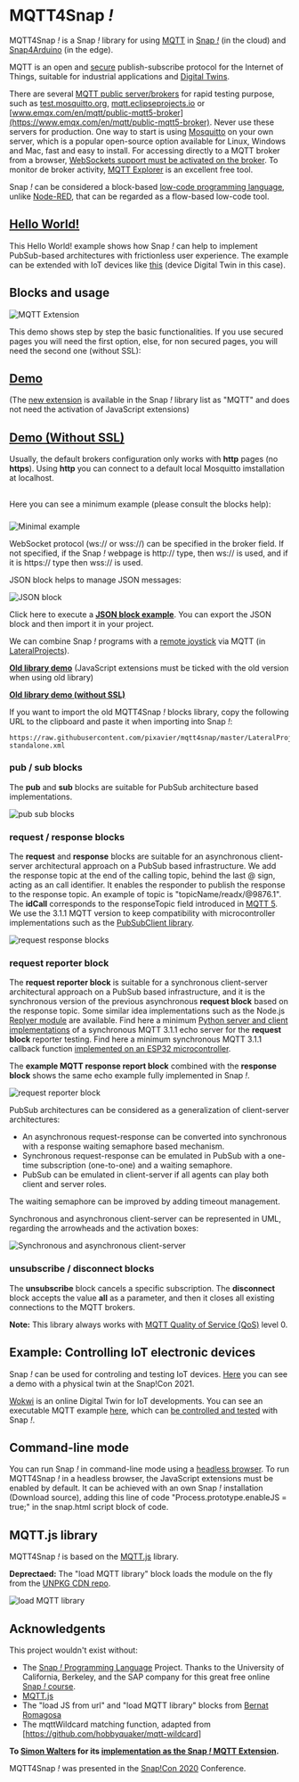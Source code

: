 # MQTT4Snap *!*

MQTT4Snap *!*  is a Snap *!*  library for using [MQTT](https://mqtt.org) in [Snap *!*](http://snap.berkeley.edu) (in the cloud) and [Snap4Arduino](http://snap4arduino.rocks) (in the edge).

MQTT is an open and [secure](
https://github.com/pixavier/mqtt4snap/raw/master/doc/ASecurePublish_SubscribeProtocolForInternetOfThings.pdf) publish-subscribe protocol for the Internet of Things, suitable for industrial applications and [Digital Twins](https://www.digitaltwinconsortium.org/initiatives/the-definition-of-a-digital-twin.htm).

There are several [MQTT public server/brokers](https://iotbyhvm.ooo/mqtt-public-brokers) for rapid testing purpose, such as [test.mosquitto.org](https://test.mosquitto.org), [mqtt.eclipseprojects.io](https://mqtt.eclipseprojects.io/) or [www.emqx.com/en/mqtt/public-mqtt5-broker](https://www.emqx.com/en/mqtt/public-mqtt5-broker). Never use these servers for production. One way to start is using [Mosquitto](https://mosquitto.org) on your own server, which is a popular open-source option available for Linux, Windows and Mac, fast and easy to install. For accessing directly to a MQTT broker from a browser, [WebSockets support must be activated on the broker](http://www.steves-internet-guide.com/mqtt-websockets).
To monitor de broker activity, [MQTT Explorer](http://mqtt-explorer.com) is an excellent free tool.

Snap *!* can be considered a block-based [low-code programming language](https://upcommons.upc.edu/handle/2117/363087?locale-attribute=en), unlike [Node-RED](https://cookbook.nodered.org/mqtt/connect-to-broker), that can be regarded as a flow-based low-code tool.

## [Hello World!](http://extensions.snap.berkeley.edu/snap/snap.html#run:http://raw.githubusercontent.com/pixavier/mqtt4snap/master/examples/HelloWorld.xml)
This Hello World! example shows how Snap *!* can help to implement PubSub-based architectures with frictionless user experience. The example can be extended with IoT devices like [this](https://wokwi.com/projects/344419550728553044) (device Digital Twin in this case).

## Blocks and usage

![MQTT Extension](img/mqtt4snap.png)

This demo shows step by step the basic functionalities. If you use secured pages you will need the first option, else, for non secured pages, you will need the second one (without SSL):

## [Demo](https://snap.berkeley.edu/snap/snap.html#open:https://raw.githubusercontent.com/pixavier/mqtt4snap/master/examples/Demo.xml)
(The [new extension](https://snap.berkeley.edu/versions/dev/libraries/mqttExtension.js) is available in the Snap *!* library list as "MQTT" and does not need the activation of JavaScript extensions)

## [Demo (Without SSL)](http://extensions.snap.berkeley.edu/snap/snap.html#open:http://raw.githubusercontent.com/pixavier/mqtt4snap/master/examples/Demo.xml)


Usually, the default brokers configuration only works with **http** pages (no **https**). Using **http** you can connect to a default local Mosquitto imstallation at localhost.

##

Here you can see a minimum example (please consult the blocks help):

###
![Minimal example](img/minimum_example.png)

WebSocket protocol (ws:// or wss://) can be specified in the broker field. If not specified, if the Snap *!* webpage is http:// type, then ws:// is used, and if it is https:// type then wss:// is used.

JSON block helps to manage JSON messages:

![JSON block](img/JSON_block.png)

Click here to execute a **[JSON block example](https://snap.berkeley.edu/snap/snap.html#open:https://raw.githubusercontent.com/pixavier/mqtt4snap/master/examples/DemoMQTT_JSON.xml)**. You can export the JSON block and then import it in your project.

We can combine Snap *!* programs with a [remote joystick](https://pixavier.github.io/mqtt4snap/LateralProjects/joystick/index.html) via MQTT (in [LateralProjects](https://github.com/pixavier/mqtt4snap/tree/master/LateralProjects/joystick)).


**[Old library demo](https://snap.berkeley.edu/snap/snap.html#open:https://raw.githubusercontent.com/pixavier/mqtt4snap/master/examples/DemoOld.xml)**
(JavaScript extensions must be ticked with the old version when using old library)

**[Old library demo (without SSL)](http://extensions.snap.berkeley.edu/snap/snap.html#open:http://raw.githubusercontent.com/pixavier/mqtt4snap/master/examples/DemoOldNoSSL.xml)**

If you want to import the old MQTT4Snap *!* blocks library, copy the following URL to the clipboard and paste it when importing into Snap *!*:

    https://raw.githubusercontent.com/pixavier/mqtt4snap/master/LateralProjects/old_dist/mqtt-standalone.xml


### pub / sub blocks

The **pub** and **sub** blocks are suitable for PubSub architecture based implementations.

![pub sub blocks](img/PubSub.png)

### request / response blocks

The **request** and **response** blocks are suitable for an asynchronous client-server architectural approach on a PubSub based infrastructure.  We add the response topic at the end of the calling topic, behind the last @ sign, acting as an call identifier. It enables the responder to publish the response to the response topic. An example of topic is "topicName/readx/@9876.1". The **idCall** corresponds to the responseTopic field introduced in [MQTT 5](https://www.emqx.com/en/blog/mqtt5-request-response). We use the 3.1.1 MQTT version to keep compatibility with microcontroller implementations such as the [PubSubClient library](https://www.arduino.cc/reference/en/libraries/pubsubclient).

![request response blocks](img/PubSub_client-server_async.png)


### request reporter block

The **request reporter block** is suitable for a synchronous client-server architectural approach on a PubSub based infrastructure, and it is the synchronous version of the previous asynchronous **request block** based on the response topic. Some similar idea implementations such as the Node.js [Replyer module](https://github.com/jsdario/replyer) are available. Find here a minimum [Python server and client implementations](https://github.com/pixavier/mqtt4snap/tree/master/python) of a synchronous MQTT 3.1.1 echo server for the **request block** reporter testing. Find here a minimum synchronous MQTT 3.1.1 callback function [implemented on an ESP32 microcontroller](https://wokwi.com/projects/328227183923298899).

The **example MQTT response report block** combined with the **response block** shows the same echo example fully implemented in Snap *!*.

![request reporter block](img/PubSub_client-server_sync.png)

PubSub architectures can be considered as a generalization of client-server architectures:

- An asynchronous request-response can be converted into synchronous with a response waiting semaphore based mechanism.
- Synchronous request-response can be emulated in PubSub with a one-time subscription (one-to-one) and a waiting semaphore. 
- PubSub can be emulated in client-server if all agents can play both client and server roles.

The waiting semaphore can be improved by adding timeout management.

Synchronous and asynchronous client-server can be represented in UML, regarding the arrowheads and the activation boxes:

![Synchronous and asynchronous client-server](img/Client-server.png)


### unsubscribe / disconnect blocks

The **unsubscribe** block cancels a specific subscription.
The **disconnect** block accepts the value **all** as a parameter, and then it closes all existing connections to the MQTT brokers.


**Note:** This library always works with [MQTT Quality of Service (QoS)](http://www.steves-internet-guide.com/understanding-mqtt-qos-levels-part-1) level 0.

## Example: Controlling IoT electronic devices

Snap *!* can be used for controling and testing IoT devices. [Here](https://www.youtube.com/watch?v=L1kAdtWJoAE&t=15m41s) you can see a demo with a physical twin at the Snap!Con 2021.

[Wokwi](https://wokwi.com) is an online Digital Twin for IoT developments. You can see an executable MQTT example [here](https://wokwi.com/projects/341895401936257620), which can [be controlled and tested](https://snap.berkeley.edu/snap/snap.html#open:https://raw.githubusercontent.com/pixavier/mqtt4snap/master/LateralProjects/iot_devices/iot_device_test.xml) with Snap *!*.

## Command-line mode

You can run Snap *!* in command-line mode using a [headless browser](https://en.wikipedia.org/wiki/Headless_browser). To run MQTT4Snap *!* in a headless browser, the JavaScript extensions must be enabled by default. It can be achieved with an own Snap *!* installation (Download source), adding this line of code "Process.prototype.enableJS = true;" in the snap.html script block of code.


## MQTT.js library

MQTT4Snap *!* is based on the [MQTT.js](https://github.com/mqttjs/MQTT.js) library.

**Deprectaed:** The "load MQTT library" block loads the module on the fly from the [UNPKG CDN repo](https://unpkg.com/mqtt/).

![load MQTT library](img/loadMQTT.png)

## Acknowledgents

This project wouldn't exist without:

- The [Snap *!*  Programming Language](https://en.wikipedia.org/wiki/Snap!_(programming_language)) Project. Thanks to the University of California, Berkeley, and the SAP company for this great free online [Snap *!* course](https://open.sap.com/courses/snap1). 
- [MQTT.js](https://github.com/mqttjs/MQTT.js)
- The "load JS from url" and "load MQTT library" blocks from [Bernat Romagosa](https://github.com/bromagosa)
- The mqttWildcard matching function, adapted from [https://github.com/hobbyquaker/mqtt-wildcard] 

**To [Simon Walters](https://github.com/cymplecy) for its [implementation as the Snap *!* MQTT Extension](https://github.com/pixavier/mqtt4snap/issues/3).**

MQTT4Snap *!*  was presented in the [Snap!Con 2020](https://www.snapcon.org/conferences/2020/program/proposals/63) Conference.

